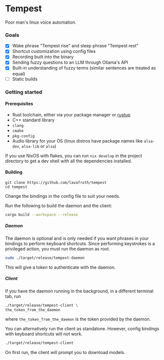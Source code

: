 # Tempest

Poor man's linux voice automation.

### Goals
- [x] Wake phrase "Tempest rise" and sleep phrase "Tempest rest"
- [x] Shortcut customization using config files
- [x] Recording built into the binary
- [x] Sending fuzzy questions to an LLM through Ollama's API
- [x] Built-in understanding of fuzzy terms (similar sentences are treated as equal)
- [ ] Static builds

### Getting started

#### Prerequisites
- Rust toolchain, either via your package manager or [rustup](https://rustup.rs)
- C++ standard library
- `clang`
- `cmake`
- `pkg-config`
- Audio library for your OS (linux distros have package names like `alsa-dev`, `alsa-lib` or `alsa`)

If you use NixOS with flakes, you can run `nix develop` in the project directory to get a dev shell with all the dependencies installed.

#### Building

```
git clone https://github.com/lavafroth/tempest
cd tempest
```

Change the bindings in the config file to suit your needs.

Run the following to build the daemon and the client:

```sh
cargo build --workspace --release
```

##### Daemon

The daemon is optional and is only needed if you want phrases in your bindings to perform keyboard shortcuts.
Since performing keystrokes is a privileged action, you must run the daemon as root.

```sh
sudo ./target/release/tempest-daemon
```

This will give a token to authenticate with the daemon.

##### Client

If you have the daemon running in the background, in a different terminal tab, run

```sh
./target/release/tempest-client \
the_token_from_the_daemon
```

where `the_token_from_the_daemon` is the token provided by the daemon.

You can alternatively run the client as standalone. However, config bindings with keyboard shortcuts will not work.

```sh
./target/release/tempest-client
```

On first run, the client will prompt you to download models.
